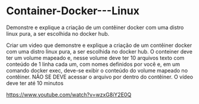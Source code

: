 # Container-Docker---Linux
Demonstre e explique a criação de um contêiner docker com uma distro linux pura, a ser escolhida no docker hub. 


Criar um video que demonstre e explique a criação de um contêiner docker com uma distro linux pura, a ser escolhida no docker hub. O conteiner deve ter um volume mapeado e, nesse volume deve ter 10 arquivos texto com conteúdo de 1 linha cada um, com nomes definidos por você e, em um comando docker exec, deve-se exibir o conteúdo do volume mapeado no contêiner. NÃO SE DEVE acessar o arquivo por dentro do contêiner. O vídeo deve ter até 10 minutos

https://www.youtube.com/watch?v=wzxG8iY2E0Q
